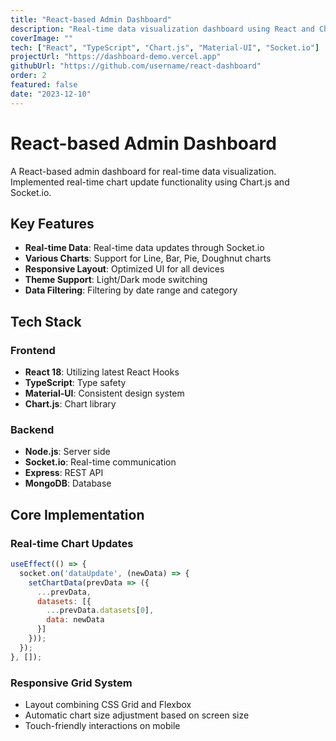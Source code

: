 ```yaml
---
title: "React-based Admin Dashboard"
description: "Real-time data visualization dashboard using React and Chart.js"
coverImage: ""
tech: ["React", "TypeScript", "Chart.js", "Material-UI", "Socket.io"]
projectUrl: "https://dashboard-demo.vercel.app"
githubUrl: "https://github.com/username/react-dashboard"
order: 2
featured: false
date: "2023-12-10"
---
```


# React-based Admin Dashboard

A React-based admin dashboard for real-time data visualization. Implemented real-time chart update functionality using Chart.js and Socket.io.

## Key Features

- **Real-time Data**: Real-time data updates through Socket.io
- **Various Charts**: Support for Line, Bar, Pie, Doughnut charts
- **Responsive Layout**: Optimized UI for all devices
- **Theme Support**: Light/Dark mode switching
- **Data Filtering**: Filtering by date range and category

## Tech Stack

### Frontend
- **React 18**: Utilizing latest React Hooks
- **TypeScript**: Type safety
- **Material-UI**: Consistent design system
- **Chart.js**: Chart library

### Backend
- **Node.js**: Server side
- **Socket.io**: Real-time communication
- **Express**: REST API
- **MongoDB**: Database

## Core Implementation

### Real-time Chart Updates
```javascript
useEffect(() => {
  socket.on('dataUpdate', (newData) => {
    setChartData(prevData => ({
      ...prevData,
      datasets: [{
        ...prevData.datasets[0],
        data: newData
      }]
    }));
  });
}, []);
```

### Responsive Grid System
- Layout combining CSS Grid and Flexbox
- Automatic chart size adjustment based on screen size
- Touch-friendly interactions on mobile 